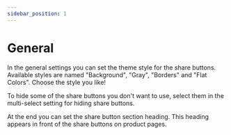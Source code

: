 ```yaml
---
sidebar_position: 1
---
```


# General

In the general settings you can set the theme style for the share buttons. Available styles are named "Background", "Gray", "Borders" and "Flat Colors". Choose the style you like!

To hide some of the share buttons you don't want to use, select them in the multi-select setting for hiding share buttons.

At the end you can set the share button section heading. This heading appears in front of the share buttons on product pages.